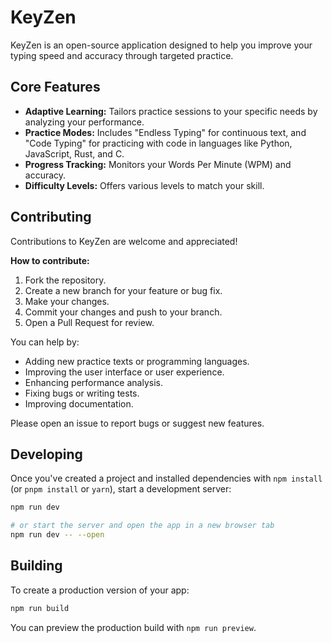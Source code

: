 # KeyZen

KeyZen is an open-source application designed to help you improve your typing speed and accuracy through targeted practice.

## Core Features

- **Adaptive Learning:** Tailors practice sessions to your specific needs by analyzing your performance.
- **Practice Modes:** Includes "Endless Typing" for continuous text, and "Code Typing" for practicing with code in languages like Python, JavaScript, Rust, and C.
- **Progress Tracking:** Monitors your Words Per Minute (WPM) and accuracy.
- **Difficulty Levels:** Offers various levels to match your skill.

## Contributing

Contributions to KeyZen are welcome and appreciated!

**How to contribute:**

1. Fork the repository.
2. Create a new branch for your feature or bug fix.
3. Make your changes.
4. Commit your changes and push to your branch.
5. Open a Pull Request for review.

You can help by:

- Adding new practice texts or programming languages.
- Improving the user interface or user experience.
- Enhancing performance analysis.
- Fixing bugs or writing tests.
- Improving documentation.

Please open an issue to report bugs or suggest new features.

## Developing

Once you've created a project and installed dependencies with `npm install` (or `pnpm install` or `yarn`), start a development server:

```bash
npm run dev

# or start the server and open the app in a new browser tab
npm run dev -- --open
```

## Building

To create a production version of your app:

```bash
npm run build
```

You can preview the production build with `npm run preview`.

